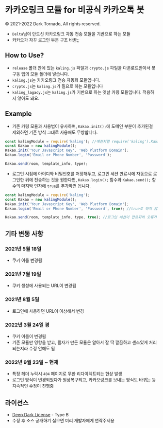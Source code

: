 # 카카오링크 모듈 for 비공식 카카오톡 봇

© 2021-2022 Dark Tornado, All rights reserved.

* `Delta`님이 만드신 카카오링크 자동 전송 모듈을 기반으로 하는 모듈
* 카카오가 자꾸 로그인 부분 구조 바꿈;;

## How to Use?
* `release` 폴더 안에 있는 `kaling.js` 파일과 `crypto.js` 파일을 다운로드받아서 봇 구동 앱의 모듈 폴더에 넣습니다.
* `kaling.js`는 카카오링크 전송 자동화 모듈입니다.
* `crypto.js`는 `kaling.js`가 필요로 하는 모듈입니다
* `kaling_lagacy.js`는 `kaling.js`가 기반으로 하는 옛날 카링 모듈입니다. 적용하지 않아도 돼요.

## Example
* 기존 카링 모듈과 사용법이 유사하며, `Kakao.init();`에 도메인 부분이 추가된걸 제외하면 기존 방식 그대로 사용해도 무방합니다.
```javascript
const kalingModule = require('kaling'); //예전처럼 require('kaling').Kakao();로도 가능
const Kakao = new kalingModule();
Kakao.init('Your Javascript Key', 'Web Platform Domain');
Kakao.login('Email or Phone Number', 'Password');

Kakao.send(room, template_info, type);
```
* 로그인 시점에 아이디와 비밀번호를 저장해두고, 로그인 세션 만료시에 자동으로 로그인한 뒤에 전송하는 것을 원한다면, `Kakao.login();` 함수와 `Kakao.send();` 함수의 마지막 인자에 `true`를 추가하면 됩니다.
```javascript
const kalingModule = require('kaling');
const Kakao = new kalingModule();
Kakao.init('Your Javascript Key', 'Web Platform Domain');
Kakao.login('Email or Phone Number', 'Password', true); //true로 하지 않으면 아이디&비밀번호 정보를 저장하지 않아요

Kakao.send(room, template_info, type, true); //로그인 세션이 만료되어 오류가 발생할 각이 보이면 알아서 로그인한 뒤에 전송
```
## 기타 변동 사항

### 2021년 5월 18일
* 쿠키 이름 변경됨
### 2021년 7월 19일
* 쿠키 생성에 사용되는 URL이 변경됨
### 2021년 8월 5일
* 로그인에 사용하던 URL이 이상해서 변경
### 2022년 3월 24일 경
* 쿠키 이름이 변경됨
* 기존 모듈만 영향을 받고, 필자가 만든 모듈은 알아서 잘 딱 깔끔하고 센스있게 처리되는지라 수정 안해도 됨
### 2022년 9월 23일 ~ 현재
* 특정 헤더 누락시 `404` 페이지로 무한 리다이렉트되는 현상 발생
* 로그인 방식이 변경되었다가 원상복구되고, 카카오링크를 보내는 방식도 바뀌는 등 지속적인 수정이 진행중

## 라이선스
* [Deep Dark License](https://github.com/DarkTornado/DeepDarkLicense) - Type B
* 수정 후 소스 공개하기 싫으면 미리 개발자에게 연락주세용
